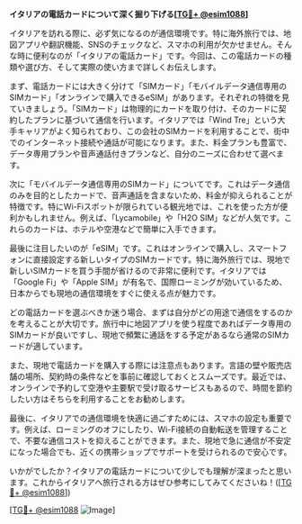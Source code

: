 **イタリアの電話カードについて深く掘り下げる[[TG💪+ @esim1088](https://t.me/s/esim1088)]**

イタリアを訪れる際に、必ず気になるのが通信環境です。特に海外旅行では、地図アプリや翻訳機能、SNSのチェックなど、スマホの利用が欠かせません。そんな時に便利なのが「イタリアの電話カード」です。今回は、この電話カードの種類や選び方、そして実際の使い方まで詳しくお伝えします。

まず、電話カードには大きく分けて「SIMカード」「モバイルデータ通信専用のSIMカード」「オンラインで購入できるeSIM」があります。それぞれの特徴を見ていきましょう。「SIMカード」は物理的にカードを取り付け、そのカードに契約したプランに基づいて通信を行います。イタリアでは「Wind Tre」という大手キャリアがよく知られており、この会社のSIMカードを利用することで、街中でのインターネット接続や通話が可能になります。また、料金プランも豊富で、データ専用プランや音声通話付きプランなど、自分のニーズに合わせて選べます。

次に「モバイルデータ通信専用のSIMカード」についてです。これはデータ通信のみを目的としたカードで、音声通話を含まないため、料金が抑えられることが特徴です。特にWi-Fiスポットが限られている観光地では、これを使った方が便利かもしれません。例えば、「Lycamobile」や「H2O SIM」などが人気です。これらのカードは、ホテルや空港などで簡単に入手できます。

最後に注目したいのが「eSIM」です。これはオンラインで購入し、スマートフォンに直接設定する新しいタイプのSIMカードです。特に海外旅行では、現地で新しいSIMカードを買う手間が省けるので非常に便利です。イタリアでは「Google Fi」や「Apple SIM」が有名で、国際ローミングが効いているため、日本からでも現地の通信環境をすぐに使える点が魅力です。

どの電話カードを選ぶべきか迷う場合、まずは自分がどの用途で通信をするのかを考えることが大切です。旅行中に地図アプリを使う程度であればデータ専用のSIMカードが良いですし、現地で頻繁に通話をする予定があるなら通常のSIMカードが適しています。

また、現地で電話カードを購入する際には注意点もあります。言語の壁や販売店舗の場所、契約時の条件などを事前に確認しておくとスムーズです。最近では、オンラインで予約して空港や主要駅で受け取るサービスもあるので、時間を節約したい方はそちらを利用することをお勧めします。

最後に、イタリアでの通信環境を快適に過ごすためには、スマホの設定も重要です。例えば、ローミングのオフにしたり、Wi-Fi接続の自動転送を管理することで、不要な通信コストを抑えることができます。また、現地で急に通信が不安定になった場合でも、近くの携帯ショップでサポートを受けられるので安心です。

いかがでしたか？イタリアの電話カードについて少しでも理解が深まったと思います。これからイタリアへ旅行される方はぜひ参考にしてみてくださいね！([[TG💪+ @esim1088](https://t.me/s/esim1088)])

[[TG💪+ @esim1088](https://t.me/s/esim1088) ![Image](https://i.postimg.cc/Y0z9fWf4/image.png)]